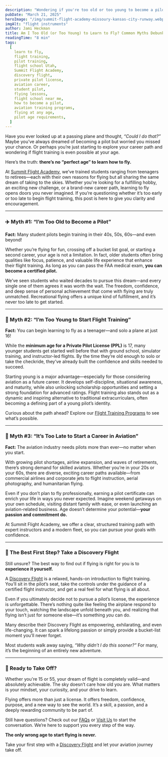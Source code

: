 ```yaml
---
description: "Wondering if you're too old or too young to become a pilot? Discover why age is just a number in aviation, and how Summit Flight Academy helps students of all ages take flight—starting with a Discovery Flight."
pubDate: "March 21, 2025"
heroImage: "/img/summit-flight-academy-missoury-kansas-city-runway.webp"
imgAlt: "flight instruments"
author: Jami Heckman
title: Am I Too Old (or Too Young) to Learn to Fly? Common Myths Debunked
readingTime: "8 min"
tags:
  [
    learn to fly,
    flight training,
    pilot training,
    flight school Utah,
    Summit Flight Academy,
    discovery flight,
    private pilot license,
    aviation career,
    student pilot,
    flying lessons,
    flight school near me,
    how to become a pilot,
    aviation training programs,
    flying at any age,
    pilot age requirements,
  ]
---
```


Have you ever looked up at a passing plane and thought, _“Could I do that?”_ Maybe you’ve always dreamed of becoming a pilot but worried you missed your chance. Or perhaps you’re just starting to explore your career path and wondering if flight training is even possible at your age.

Here’s the truth: **there’s no “perfect age” to learn how to fly.**

At [Summit Flight Academy](https://www.summitflightacademy.com), we’ve trained students ranging from teenagers to retirees—each with their own reasons for flying but all sharing the same dream of taking to the skies. Whether you're looking for a fulfilling hobby, an exciting new challenge, or a brand-new career path, learning to fly opens doors you never imagined. If you’re questioning whether it’s too early or too late to begin flight training, this post is here to give you clarity and encouragement.

---

### ✈️ Myth #1: “I’m Too Old to Become a Pilot”

**Fact:** Many student pilots begin training in their 40s, 50s, 60s—and even beyond!

Whether you’re flying for fun, crossing off a bucket list goal, or starting a second career, your age is not a limitation. In fact, older students often bring qualities like focus, patience, and valuable life experience that enhance their flight training. As long as you can pass the FAA medical exam, **you can become a certified pilot.**

We’ve seen students who waited decades to pursue this dream—and every single one of them agrees it was worth the wait. The freedom, confidence, and deep sense of personal achievement that come with flying are truly unmatched. Recreational flying offers a unique kind of fulfillment, and it’s never too late to get started.

---

### 🧒 Myth #2: “I’m Too Young to Start Flight Training”

**Fact:** You can begin learning to fly as a teenager—and solo a plane at just 16!

While the **minimum age for a Private Pilot License (PPL)** is 17, many younger students get started well before that with ground school, simulator training, and instructor-led flights. By the time they’re old enough to solo or take the checkride, they’ve already built the confidence and skills needed to succeed.

Starting young is a major advantage—especially for those considering aviation as a future career. It develops self-discipline, situational awareness, and maturity, while also unlocking scholarship opportunities and setting a strong foundation for advanced ratings. Flight training also stands out as a dynamic and inspiring alternative to traditional extracurriculars, often becoming a defining part of a young pilot’s identity.

Curious about the path ahead? Explore our [Flight Training Programs](https://www.summitflightacademy.com/flight-programs/private-pilot-training/) to see what’s possible.

---

### 🛫 Myth #3: “It’s Too Late to Start a Career in Aviation”

**Fact:** The aviation industry needs pilots more than ever—no matter when you start.

With growing pilot shortages, airline expansion, and waves of retirements, there’s strong demand for skilled aviators. Whether you’re in your 20s or your 60s, there are diverse, exciting career paths available—from commercial airlines and corporate jets to flight instruction, aerial photography, and humanitarian flying.

Even if you don’t plan to fly professionally, earning a pilot certificate can enrich your life in ways you never expected. Imagine weekend getaways on your own schedule, visiting distant family with ease, or even launching an aviation-related business. Age doesn’t determine your potential—**your passion and commitment do.**

At Summit Flight Academy, we offer a clear, structured training path with expert instructors and a modern fleet, so you can pursue your goals with confidence.

---

### 🚀 The Best First Step? Take a Discovery Flight

Still unsure? The best way to find out if flying is right for you is to **experience it yourself.**

A [Discovery Flight](https://www.flightcircle.com/shop/325431594e72/4000002368) is a relaxed, hands-on introduction to flight training. You’ll sit in the pilot’s seat, take the controls under the guidance of a certified flight instructor, and get a real feel for what flying is all about.

Even if you ultimately decide not to pursue a pilot’s license, the experience is unforgettable. There’s nothing quite like feeling the airplane respond to your touch, watching the landscape unfold beneath you, and realizing that flying isn’t just for someone else—it’s something _you_ can do.

Many describe their Discovery Flight as empowering, exhilarating, and even life-changing. It can spark a lifelong passion or simply provide a bucket-list moment you’ll never forget.

Most students walk away saying, _“Why didn’t I do this sooner?”_ For many, it’s the beginning of an entirely new adventure.

---

### 💬 Ready to Take Off?

Whether you're 15 or 55, your dream of flight is completely valid—and absolutely achievable. The sky doesn’t care how old you are. What matters is your mindset, your curiosity, and your drive to learn.

Flying offers more than just a license. It offers freedom, confidence, purpose, and a new way to see the world. It’s a skill, a passion, and a deeply rewarding community to be part of.

Still have questions? Check out our [FAQs](https://www.summitflightacademy.com/resources/faqs/) or [Visit Us](https://www.summitflightacademy.com/about/visit-us/) to start the conversation. We’re here to support you every step of the way.

**The only wrong age to start flying is never.**

Take your first step with a [Discovery Flight](https://www.flightcircle.com/shop/325431594e72/4000002368) and let your aviation journey take off.
